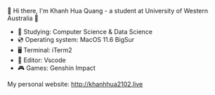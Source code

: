 👋 Hi there, I'm Khanh Hua Quang - a student at University of Western Australia 🏫
- 📗 Studying: Computer Science & Data Science
- 💿 Operating system: MacOS 11.6 BigSur
- 🖥 Terminal: iTerm2
- 📝 Editor: Vscode
- 🎮 Games: Genshin Impact

My personal website: http://khanhhua2102.live

